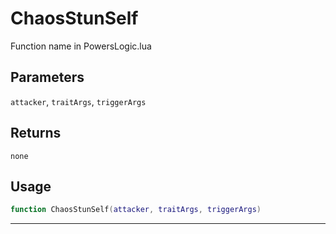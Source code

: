 # ChaosStunSelf
Function name in PowersLogic.lua
## Parameters
`attacker`, `traitArgs`, `triggerArgs`
## Returns
`none`
## Usage
```lua
function ChaosStunSelf(attacker, traitArgs, triggerArgs)
```
---
